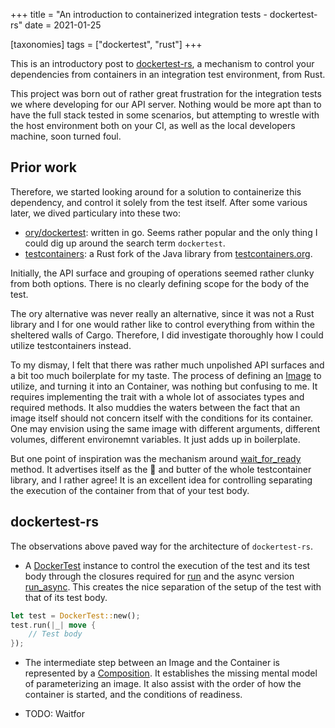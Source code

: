 +++
title = "An introduction to containerized integration tests - dockertest-rs"
date = 2021-01-25

[taxonomies]
tags = ["dockertest", "rust"]
+++

This is an introductory post to [dockertest-rs](https://crates.io/crates/dockertest), a mechanism to control your dependencies from containers in an integration test environment, from Rust.

<!-- more -->

This project was born out of rather great frustration for the integration tests we where developing 
for our API server. Nothing would be more apt than to have the full stack tested in some scenarios,
but attempting to wrestle with the host environment both on your CI, as well as the local developers
machine, soon turned foul.

## Prior work

Therefore, we started looking around for a solution to containerize
this dependency, and control it solely from the test itself. After some various <insert-search-engine-of-choice-here> later, we dived particulary into these two:

* [ory/dockertest](https://github.com/ory/dockertest): written in go. Seems rather popular and the only thing I could dig up around the search term `dockertest`.
* [testcontainers](https://crates.io/crates/testcontainers): a Rust fork of the Java library from [testcontainers.org](www.testcontainers.org).

Initially, the API surface and grouping of operations seemed rather clunky from both options.
There is no clearly defining scope for the body of the test.

The ory alternative was never really an alternative, since it was not a Rust library and I for one would rather like to control everything from within the sheltered walls of Cargo.
Therefore, I did investigate thoroughly how I could utilize testcontainers instead.

To my dismay, I felt that there was rather much unpolished API surfaces and a bit too
much boilerplate for my taste. The process of defining an
[Image](https://docs.rs/testcontainers/0.11.0/testcontainers/trait.Image.html) to utilize,
and turning it into an Container, was nothing but confusing to me. It requires implementing
the trait with a whole lot of associates types and required methods. It also muddies the waters
between the fact that an image itself should not concern itself with the conditions for its container.
One may envision using the same image with different arguments, different volumes, different environemnt variables. It just adds up in boilerplate.

But one point of inspiration was the mechanism around
[wait_for_ready](https://docs.rs/testcontainers/0.11.0/testcontainers/trait.Image.html#tymethod.wait_until_ready) method.
It advertises itself as the 🍞 and butter of the whole testcontainer library, and I rather agree!
It is an excellent idea for controlling separating the execution of the container from that of your
test body.

## dockertest-rs

The observations above paved way for the architecture of `dockertest-rs`.

* A [DockerTest](https://docs.rs/dockertest/0.1.2/dockertest/struct.DockerTest.html)
instance to control the execution of the test and its test body through
the closures required for
[run](https://docs.rs/dockertest/0.1.2/dockertest/struct.DockerTest.html#method.run) and the async version [run_async](https://docs.rs/dockertest/0.1.2/dockertest/struct.DockerTest.html#method.run_async).
This creates the nice separation of the setup of the test with that of its test body.
```rust
let test = DockerTest::new();
test.run(|_| move {
    // Test body
});
```
* The intermediate step between an Image and the Container is represented by a
[Composition](https://docs.rs/dockertest/0.1.2/dockertest/struct.Composition.html).
It establishes the missing mental model of parameterizing an image. It also assist with
the order of how the container is started, and the conditions of readiness.

* TODO: Waitfor
